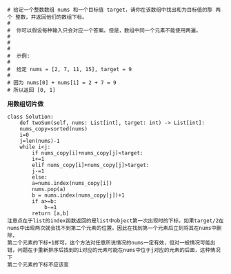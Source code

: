 	# 给定一个整数数组 nums 和一个目标值 target，请你在该数组中找出和为目标值的那 两个 整数，并返回他们的数组下标。 
	# 
	#  你可以假设每种输入只会对应一个答案。但是，数组中同一个元素不能使用两遍。 
	# 
	#  
	# 
	#  示例: 
	# 
	#  给定 nums = [2, 7, 11, 15], target = 9
	# 
	# 因为 nums[0] + nums[1] = 2 + 7 = 9
	# 所以返回 [0, 1]
**用数组切片做**

	class Solution:
	    def twoSum(self, nums: List[int], target: int) -> List[int]:
		nums_copy=sorted(nums)
		i=0
		j=len(nums)-1
		while i<j:
		    if nums_copy[i]+nums_copy[j]<target:
			i+=1
		    elif nums_copy[i]+nums_copy[j]>target:
			j-=1
		    else:
			a=nums.index(nums_copy[i])
			nums.pop(a)
			b = nums.index(nums_copy[j])+1
			if a>=b:
			    b-=1
			return [a,b]
	注意点在于list的index函数返回的是list中object第一次出现时的下标，如果target/2在nums中出现两次就会找不到第二个元素的位置。因此在找到第一个元素后立刻将其在nums中删除，
	第二个元素的下标+1即可。这个方法对任意所说情况的nums一定有效，但对一般情况可能出错，问题在于重新排序后找到的i对应的元素可能在nums中位于j对应的元素的后面，这种情况下
	第二个元素的下标不应该变
	
	
	

	
	
